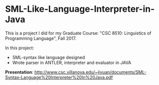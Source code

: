 # SML-Like-Language-Interpreter-in-Java

This is a project I did for my Graduate Course: "CSC 8510: Linguistics of Programming Language", Fall 2017.

In this project:
<ul>
  <li>SML-syntax like language designed</li>
  <li>Wrote parser in ANTLER, interpreter and evaluator in JAVA</li>
</ul>

<b>Presentation</b>:
http://www.csc.villanova.edu/~jiyuan/documents/SML-Syntax-Language%20Interpreter%20In%20Java.pdf
